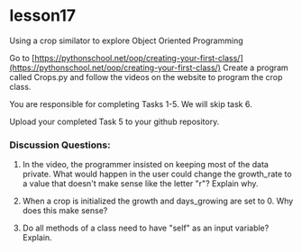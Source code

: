 # lesson17
Using a crop similator to explore Object Oriented Programming

Go to [https://pythonschool.net/oop/creating-your-first-class/](https://pythonschool.net/oop/creating-your-first-class/)
Create a program called Crops.py and follow the videos on the website to program the crop class.

You are responsible for completing Tasks 1-5.  We will skip task 6.

Upload your completed Task 5 to your github repository.

### Discussion Questions:

1. In the video, the programmer insisted on keeping most of the data private.  What would happen in the user could change the growth_rate to a value that doesn't make sense like the letter "r"?  Explain why.

2. When a crop is initialized the growth and days_growing are set to 0.  Why does this make sense?

3. Do all methods of a class need to have "self" as an input variable?  Explain.
